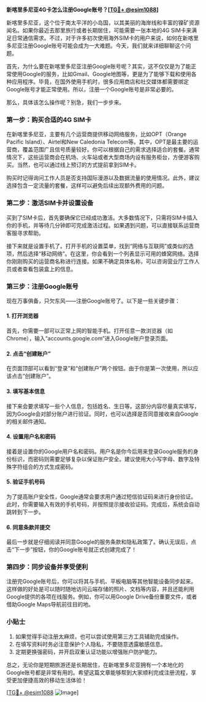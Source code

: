 **新喀里多尼亚4G卡怎么注册Google账号？[[TG💪+ @esim1088](https://t.me/s/esim1088)]**

新喀里多尼亚，这个位于南太平洋的小岛国，以其美丽的海岸线和丰富的镍矿资源闻名。如果你最近去那里旅行或者长期居住，可能需要一张本地的4G SIM卡来满足日常通信需求。不过，对于许多初次使用海外SIM卡的用户来说，如何在新喀里多尼亚注册Google账号可能会成为一大难题。今天，我们就来详细聊聊这个问题。

首先，为什么要在新喀里多尼亚注册Google账号呢？其实，这不仅仅是为了能正常使用Google的服务，比如Gmail、Google地图等，更是为了能够下载和使用各种应用程序。毕竟，在国外使用手机时，很多应用商店和社交媒体都需要绑定Google账号才能正常使用。所以，注册一个Google账号是非常必要的。

那么，具体该怎么操作呢？别急，我们一步步来。

### 第一步：购买合适的4G SIM卡

在新喀里多尼亚，主要有几个运营商提供移动网络服务，比如OPT（Orange Pacific Island）、Airtel和New Caledonia Telecom等。其中，OPT是最主要的运营商，覆盖范围广且信号质量较好。你可以根据自己的需求选择适合的套餐。通常情况下，这些运营商会在机场、火车站或者大型商场内设有服务柜台，方便游客购买。当然，也可以通过线上预订的方式提前拿到SIM卡。

购买时记得询问工作人员是否支持国际漫游以及数据流量的使用情况。此外，建议选择包含一定流量的套餐，这样可以避免后续出现额外费用的问题。

### 第二步：激活SIM卡并设置设备

买到了SIM卡后，首先要确保它已经成功激活。大多数情况下，只需将SIM卡插入你的手机，并等待几分钟即可完成激活过程。如果遇到问题，可以直接联系运营商客服寻求帮助。

接下来就是设置手机了。打开手机的设置菜单，找到“网络与互联网”或类似的选项，然后选择“移动网络”。在这里，你会看到一个列表显示可用的蜂窝网络。选择你刚刚购买的运营商名称进行连接。如果不确定具体名称，可以咨询营业厅工作人员或者查看包装盒上的信息。

### 第三步：注册Google账号

现在万事俱备，只欠东风——注册Google账号了。以下是一些关键步骤：

#### 1. 打开浏览器
首先，你需要一部可以正常上网的智能手机。打开任意一款浏览器（如Chrome），输入“accounts.google.com”进入Google账户登录页面。

#### 2. 点击“创建账户”
在页面顶部可以看到“登录”和“创建账户”两个按钮。由于你是第一次使用，所以应该点击“创建账户”。

#### 3. 填写基本信息
接下来会要求填写一些个人信息，包括姓名、生日等。这部分内容尽量真实填写，因为Google会对部分账户进行验证。同时，也可以选择是否同意接收来自Google的相关邮件通知。

#### 4. 设置用户名和密码
接着是设置你的Google用户名和密码。用户名是你今后用来登录Google服务的身份标识，而密码则需要足够复杂以保证账户安全。建议使用大小写字母、数字及特殊字符组合的方式生成密码。

#### 5. 验证手机号码
为了提高账户安全性，Google通常会要求用户通过短信验证码来进行身份验证。此时，你需要输入有效的手机号码，并按照提示接收验证码。完成后，系统会自动跳转到下一步。

#### 6. 同意条款并提交
最后一步就是仔细阅读并同意Google的服务条款和隐私政策了。确认无误后，点击“下一步”按钮，你的Google账号就正式创建完成了！

### 第四步：同步设备并享受便利

注册完Google账号后，你可以将其与手机、平板电脑等其他智能设备同步起来。这样做的好处是可以随时随地访问云端存储的照片、文档等内容，并且还能利用Google提供的各项在线服务。例如，你可以用Google Drive备份重要文件，或者借助Google Maps导航前往目的地。

### 小贴士

1. 如果觉得手动注册太麻烦，也可以尝试使用第三方工具辅助完成操作。
2. 在填写资料时务必注意保护个人隐私，不要随意透露敏感信息。
3. 定期更换强密码，并开启双重认证功能以增强账户防护能力。

总之，无论你是短期旅游还是长期居住，在新喀里多尼亚拥有一个本地化的Google账号都是非常有用的。希望这篇文章能够帮到大家顺利完成注册流程，享受更加便捷高效的移动生活体验！

[[TG💪+ @esim1088](https://t.me/s/esim1088) ![Image](https://i.postimg.cc/4NQfJmqS/Snipaste-2025-05-13-00-14-12.png)]